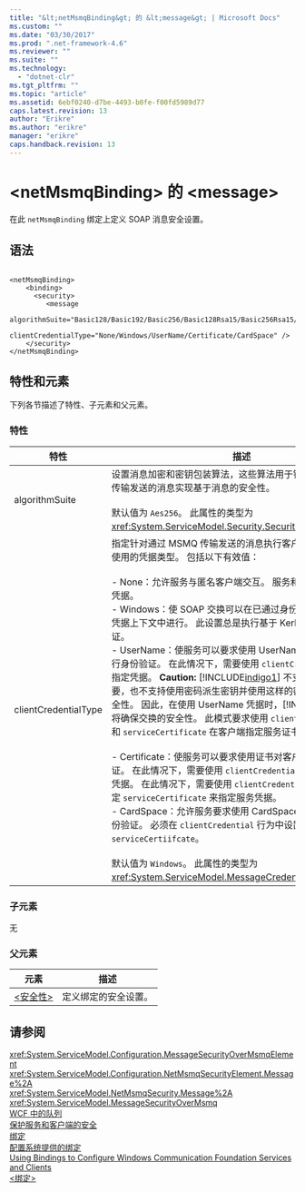 ```yaml
---
title: "&lt;netMsmqBinding&gt; 的 &lt;message&gt; | Microsoft Docs"
ms.custom: ""
ms.date: "03/30/2017"
ms.prod: ".net-framework-4.6"
ms.reviewer: ""
ms.suite: ""
ms.technology: 
  - "dotnet-clr"
ms.tgt_pltfrm: ""
ms.topic: "article"
ms.assetid: 6ebf0240-d7be-4493-b0fe-f00fd5989d77
caps.latest.revision: 13
author: "Erikre"
ms.author: "erikre"
manager: "erikre"
caps.handback.revision: 13
---
```

# &lt;netMsmqBinding&gt; 的 &lt;message&gt;
在此 `netMsmqBinding` 绑定上定义 SOAP 消息安全设置。  
  
## 语法  
  
```  
  
<netMsmqBinding>  
    <binding>  
      <security>  
         <message   
                      algorithmSuite="Basic128/Basic192/Basic256/Basic128Rsa15/Basic256Rsa15/TripleDes/TripleDesRsa15/Basic128Sha256/Basic192Sha256/TripleDesSha256/Basic128Sha256Rsa15/Basic192Sha256Rsa15/Basic256Sha256Rsa15/TripleDesSha256Rsa15"  
            clientCredentialType="None/Windows/UserName/Certificate/CardSpace" />  
    </security>  
</netMsmqBinding>  
```  
  
## 特性和元素  
 下列各节描述了特性、子元素和父元素。  
  
### 特性  
  
|特性|描述|  
|--------|--------|  
|algorithmSuite|设置消息加密和密钥包装算法，这些算法用于针对通过 MSMQ 传输发送的消息实现基于消息的安全性。<br /><br /> 默认值为 `Aes256`。  此属性的类型为 <xref:System.ServiceModel.Security.SecurityAlgorithmSuite>。|  
|clientCredentialType|指定针对通过 MSMQ 传输发送的消息执行客户端身份验证时要使用的凭据类型。  包括以下有效值：<br /><br /> -   None：允许服务与匿名客户端交互。  服务和客户端都不需要凭据。<br />-   Windows：使 SOAP 交换可以在已通过身份验证的 Windows 凭据上下文中进行。  此设置总是执行基于 Kerberos 的身份验证。<br />-   UserName：使服务可以要求使用 UserName 凭据对客户端进行身份验证。  在此情况下，需要使用 `clientCredentials` 行为来指定凭据。 **Caution:**  [!INCLUDE[indigo1](../../../../../includes/indigo1-md.md)] 不支持发送密码摘要，也不支持使用密码派生密钥并使用这样的密钥来提供消息安全性。  因此，在使用 UserName 凭据时，[!INCLUDE[indigo2](../../../../../includes/indigo2-md.md)] 将确保交换的安全性。  此模式要求使用 `clientCredential` 行为和 `serviceCertificate` 在客户端指定服务证书。 <br /><br /> -   Certificate：使服务可以要求使用证书对客户端进行身份验证。  在此情况下，需要使用 `clientCredentials` 行为指定客户端凭据。  在此情况下，需要使用 `clientCredentials` 行为，通过指定 `serviceCertificate` 来指定服务凭据。<br />-   CardSpace：允许服务要求使用 CardSpace 对客户端进行身份验证。  必须在 `clientCredential` 行为中设置 `serviceCertiifcate`。<br /><br /> 默认值为 `Windows`。  此属性的类型为 <xref:System.ServiceModel.MessageCredentialType>。|  
  
### 子元素  
 无  
  
### 父元素  
  
|元素|描述|  
|--------|--------|  
|[\<安全性\>](../../../../../docs/framework/configure-apps/file-schema/wcf/security-of-netmsmqbinding.md)|定义绑定的安全设置。|  
  
## 请参阅  
 <xref:System.ServiceModel.Configuration.MessageSecurityOverMsmqElement>   
 <xref:System.ServiceModel.Configuration.NetMsmqSecurityElement.Message%2A>   
 <xref:System.ServiceModel.NetMsmqSecurity.Message%2A>   
 <xref:System.ServiceModel.MessageSecurityOverMsmq>   
 [WCF 中的队列](../../../../../docs/framework/wcf/feature-details/queues-in-wcf.md)   
 [保护服务和客户端的安全](../../../../../docs/framework/wcf/feature-details/securing-services-and-clients.md)   
 [绑定](../../../../../docs/framework/wcf/bindings.md)   
 [配置系统提供的绑定](../../../../../docs/framework/wcf/feature-details/configuring-system-provided-bindings.md)   
 [Using Bindings to Configure Windows Communication Foundation Services and Clients](http://msdn.microsoft.com/zh-cn/bd8b277b-932f-472f-a42a-b02bb5257dfb)   
 [\<绑定\>](../../../../../docs/framework/misc/binding.md)